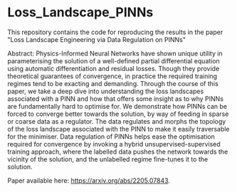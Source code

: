 # Loss_Landscape_PINNs
This repository contains the code for reproducing the results in the paper "Loss Landscape Engineering via Data Regulation on PINNs"

Abstract: 
Physics-Informed Neural Networks have shown unique utility in parameterising the solution of a well-defined partial differential equation using automatic differentiation and residual losses. Though they provide theoretical guarantees of convergence, in practice the required training regimes tend to be exacting and demanding. Through the course of this paper, we take a deep dive into understanding the loss landscapes associated with a PINN and how that offers some insight as to why PINNs are fundamentally hard to optimise for. We demonstrate how PINNs can be forced to converge better towards the solution, by way of feeding in sparse or coarse data as a regulator. The data regulates and morphs the topology of the loss landscape associated with the PINN to make it easily traversable for the minimiser. Data regulation of PINNs helps ease the optimisation required for convergence by invoking a hybrid unsupervised-supervised training approach, where the labelled data pushes the network towards the vicinity of the solution, and the unlabelled regime fine-tunes it to the solution.

Paper available here: 
https://arxiv.org/abs/2205.07843. 
